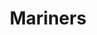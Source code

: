 ---
title: Mariners
crosslinks:
- baseball
- nfl
- '2013'
- AskReddit
- EdwinDiaz
- funny
- Seahawks
- MassdropBot
- angelsbaseball
- copypasta
- xkcd
- IAmA
- letsgofish
- Cardinals
- phillies
- '1277397'
- nba
- livven
- Seattle
- mildlyinteresting
---